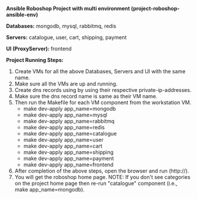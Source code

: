 **Ansible Roboshop Project with multi environment
(project-roboshop-ansible-env)**

**Databases:** mongodb, mysql, rabbitmq, redis

**Servers:** catalogue, user, cart, shipping, payment

**UI (ProxyServer):** frontend


**Project Running Steps:**
1. Create VMs for all the above Databases, Servers and UI with the same name.
2. Make sure all the VMs are up and running.
3. Create dns records using by using their respective private-ip-addresses.
4. Make sure the dns record name is same as their VM name.
5. Then run the Makefile for each VM component from the workstation VM.
    * make dev-apply app_name=mongodb
    * make dev-apply app_name=mysql
    * make dev-apply app_name=rabbitmq
    * make dev-apply app_name=redis
    * make dev-apply app_name=catalogue
    * make dev-apply app_name=user
    * make dev-apply app_name=cart
    * make dev-apply app_name=shipping
    * make dev-apply app_name=payment
    * make dev-apply app_name=frontend
6. After completion of the above steps, open the browser and run (http://<public-ip-address>).
7. You will get the roboshop home page.
   NOTE: If you don't see categories on the project home page then re-run "catalogue" component (i.e., make app_name=mongodb).



